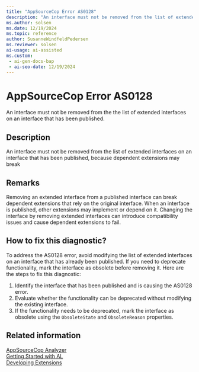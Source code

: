 ```yaml
---
title: "AppSourceCop Error AS0128"
description: "An interface must not be removed from the list of extended interfaces on an interface that has been published, because dependent extensions may break"
ms.author: solsen
ms.date: 12/19/2024
ms.topic: reference
author: SusanneWindfeldPedersen
ms.reviewer: solsen
ai-usage: ai-assisted
ms.custom:
 - ai-gen-docs-bap
 - ai-seo-date: 12/19/2024
---
```

[//]: # (START>DO_NOT_EDIT)
[//]: # (IMPORTANT:Do not edit any of the content between here and the END>DO_NOT_EDIT.)
[//]: # (Any modifications should be made in the .xml files in the ModernDev repo.)
# AppSourceCop Error AS0128
An interface must not be removed from the the list of extended interfaces on an interface that has been published.

## Description
An interface must not be removed from the list of extended interfaces on an interface that has been published, because dependent extensions may break

[//]: # (IMPORTANT: END>DO_NOT_EDIT)

## Remarks

Removing an extended interface from a published interface can break dependent extensions that rely on the original interface. When an interface is published, other extensions may implement or depend on it. Changing the interface by removing extended interfaces can introduce compatibility issues and cause dependent extensions to fail.

## How to fix this diagnostic?

To address the AS0128 error, avoid modifying the list of extended interfaces on an interface that has already been published. If you need to deprecate functionality, mark the interface as obsolete before removing it. Here are the steps to fix this diagnostic:

1. Identify the interface that has been published and is causing the AS0128 error.
2. Evaluate whether the functionality can be deprecated without modifying the existing interface.
3. If the functionality needs to be deprecated, mark the interface as obsolete using the `ObsoleteState` and `ObsoleteReason` properties.

## Related information

[AppSourceCop Analyzer](appsourcecop.md)  
[Getting Started with AL](../devenv-get-started.md)  
[Developing Extensions](../devenv-dev-overview.md)  